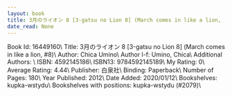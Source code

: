 ```yaml
---
layout: book
title: 3月のライオン 8 [3-gatsu no Lion 8] (March comes in like a lion,  no. 8)
date_read: None
---
```


Book Id: 16449160\ 
Title: 3月のライオン 8 [3-gatsu no Lion 8] (March comes in like a lion, #8)\ 
Author: Chica Umino\ 
Author l-f: Umino, Chica\ 
Additional Authors: \ 
ISBN: 4592145186\ 
ISBN13: 9784592145189\ 
My Rating: 0\ 
Average Rating: 4.44\ 
Publisher: 白泉社\ 
Binding: Paperback\ 
Number of Pages: 180\ 
Year Published: 2012\ 
Date Added: 2020/01/12\ 
Bookshelves: kupka-wstydu\ 
Bookshelves with positions: kupka-wstydu (#2079)\ 

